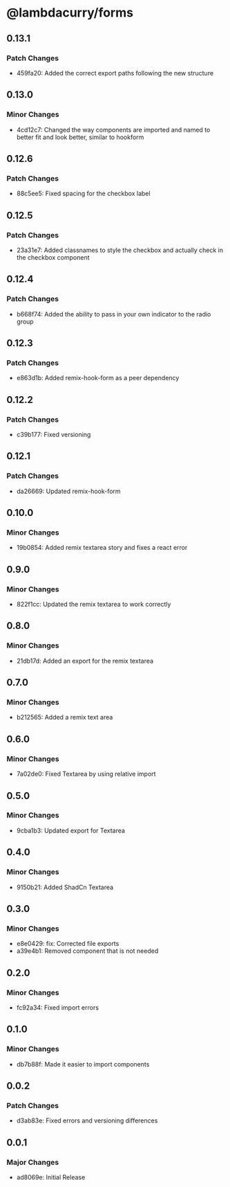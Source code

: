 # @lambdacurry/forms

## 0.13.1

### Patch Changes

- 459fa20: Added the correct export paths following the new structure

## 0.13.0

### Minor Changes

- 4cd12c7: Changed the way components are imported and named to better fit and look better, similar to hookform

## 0.12.6

### Patch Changes

- 88c5ee5: Fixed spacing for the checkbox label

## 0.12.5

### Patch Changes

- 23a31e7: Added classnames to style the checkbox and actually check in the checkbox component

## 0.12.4

### Patch Changes

- b668f74: Added the ability to pass in your own indicator to the radio group

## 0.12.3

### Patch Changes

- e863d1b: Added remix-hook-form as a peer dependency

## 0.12.2

### Patch Changes

- c39b177: Fixed versioning

## 0.12.1

### Patch Changes

- da26669: Updated remix-hook-form

## 0.10.0

### Minor Changes

- 19b0854: Added remix textarea story and fixes a react error

## 0.9.0

### Minor Changes

- 822f1cc: Updated the remix textarea to work correctly

## 0.8.0

### Minor Changes

- 21db17d: Added an export for the remix textarea

## 0.7.0

### Minor Changes

- b212565: Added a remix text area

## 0.6.0

### Minor Changes

- 7a02de0: Fixed Textarea by using relative import

## 0.5.0

### Minor Changes

- 9cba1b3: Updated export for Textarea

## 0.4.0

### Minor Changes

- 9150b21: Added ShadCn Textarea

## 0.3.0

### Minor Changes

- e8e0429: fix: Corrected file exports
- a39e4b1: Removed component that is not needed

## 0.2.0

### Minor Changes

- fc92a34: Fixed import errors

## 0.1.0

### Minor Changes

- db7b88f: Made it easier to import components

## 0.0.2

### Patch Changes

- d3ab83e: Fixed errors and versioning differences

## 0.0.1

### Major Changes

- ad8069e: Initial Release
